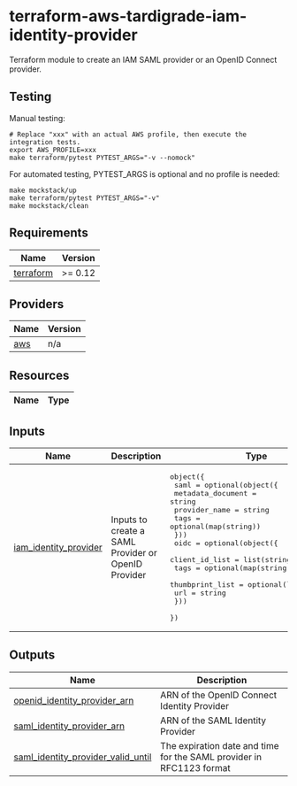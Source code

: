# terraform-aws-tardigrade-iam-identity-provider

Terraform module to create an IAM SAML provider or an OpenID Connect provider.

## Testing

Manual testing:

```
# Replace "xxx" with an actual AWS profile, then execute the integration tests.
export AWS_PROFILE=xxx 
make terraform/pytest PYTEST_ARGS="-v --nomock"
```

For automated testing, PYTEST_ARGS is optional and no profile is needed:

```
make mockstack/up
make terraform/pytest PYTEST_ARGS="-v"
make mockstack/clean
```

<!-- BEGIN TFDOCS -->
## Requirements

| Name | Version |
|------|---------|
| <a name="requirement_terraform"></a> [terraform](#requirement\_terraform) | >= 0.12 |

## Providers

| Name | Version |
|------|---------|
| <a name="provider_aws"></a> [aws](#provider\_aws) | n/a |

## Resources

| Name | Type |
|------|------|

## Inputs

| Name | Description | Type | Default | Required |
|------|-------------|------|---------|:--------:|
| <a name="input_iam_identity_provider"></a> [iam\_identity\_provider](#input\_iam\_identity\_provider) | Inputs to create a SAML Provider or OpenID Provider | <pre>object({<br/>    saml = optional(object({<br/>      metadata_document = string<br/>      provider_name     = string<br/>      tags              = optional(map(string))<br/>    }))<br/>    oidc = optional(object({<br/>      client_id_list  = list(string)<br/>      tags            = optional(map(string))<br/>      thumbprint_list = optional(list(string))<br/>      url             = string<br/>    }))<br/>  })</pre> | n/a | yes |

## Outputs

| Name | Description |
|------|-------------|
| <a name="output_openid_identity_provider_arn"></a> [openid\_identity\_provider\_arn](#output\_openid\_identity\_provider\_arn) | ARN of the OpenID Connect Identity Provider |
| <a name="output_saml_identity_provider_arn"></a> [saml\_identity\_provider\_arn](#output\_saml\_identity\_provider\_arn) | ARN of the SAML Identity Provider |
| <a name="output_saml_identity_provider_valid_until"></a> [saml\_identity\_provider\_valid\_until](#output\_saml\_identity\_provider\_valid\_until) | The expiration date and time for the SAML provider in RFC1123 format |

<!-- END TFDOCS -->
